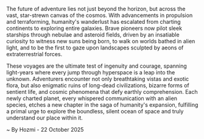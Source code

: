 
The future of adventure lies not just beyond the horizon, but across the vast, star-strewn canvas of the cosmos. With advancements in propulsion and terraforming, humanity's wanderlust has escalated from charting continents to exploring entire galaxies. Brave pioneers now pilot sleek starships through nebulae and asteroid fields, driven by an insatiable curiosity to witness new suns being born, to walk on worlds bathed in alien light, and to be the first to gaze upon landscapes sculpted by aeons of extraterrestrial forces.

These voyages are the ultimate test of ingenuity and courage, spanning light-years where every jump through hyperspace is a leap into the unknown. Adventurers encounter not only breathtaking vistas and exotic flora, but also enigmatic ruins of long-dead civilizations, bizarre forms of sentient life, and cosmic phenomena that defy earthly comprehension. Each newly charted planet, every whispered communication with an alien species, etches a new chapter in the saga of humanity's expansion, fulfilling a primal urge to explore the boundless, silent ocean of space and truly understand our place within it.

~ By Hozmi - 22 October 2025
